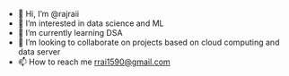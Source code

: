 - 👋 Hi, I’m @rajraii
- 👀 I’m interested in data science and ML
- 🌱 I’m currently learning DSA
- 💞️ I’m looking to collaborate on projects based on cloud computing and data server
- 📫 How to reach me rrai1590@gmail.com

<!---
rajraii/rajraii is a ✨ special ✨ repository because its `README.md` (this file) appears on your GitHub profile.
You can click the Preview link to take a look at your changes.
--->
